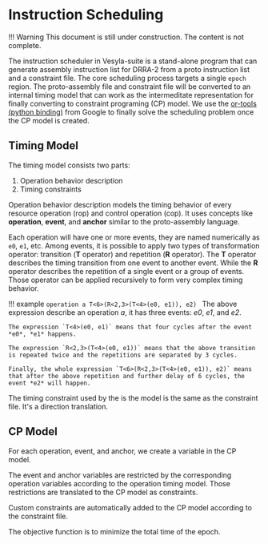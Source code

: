 # Instruction Scheduling

<!-- prettier-ignore -->
!!! Warning
    This document is still under construction. The content is not complete.

The instruction scheduler in Vesyla-suite is a stand-alone program that can generate assembly instruction list for DRRA-2 from a proto instruction list and a constraint file. The core scheduling process targets a single `epoch` region. The proto-assembly file and constraint file will be converted to an internal timing model that can work as the intermeditate representation for finally converting to constraint programing (CP) model. We use the [or-tools (python binding)](https://developers.google.com/optimization) from Google to finally solve the scheduling problem once the CP model is created.

## Timing Model

The timing model consists two parts:

1. Operation behavior description
2. Timing constraints

Operation behavior description models the timing behavior of every resource operation (rop) and control operation (cop). It uses concepts like **operation**, **event**, and **anchor** similar to the proto-assembly language.

Each operation will have one or more events, they are named numerically as `e0`, `e1`, etc. Among events, it is possible to apply two types of transformation operator: transition (**T** operator) and repetition (**R** operator). The **T** operator describes the timing transition from one event to another event. While the **R** operator describes the repetition of a single event or a group of events. Those operator can be applied recursively to form very complex timing behavior.

<!-- prettier-ignore -->
!!! example
    ```
    operation a T<6>(R<2,3>(T<4>(e0, e1)), e2) 
    ```
    The above expression describe an operation *a*, it has three events: *e0*, *e1*, and *e2*.

    The expression `T<4>(e0, e1)` means that four cycles after the event *e0*, *e1* happens.

    The expression `R<2,3>(T<4>(e0, e1))` means that the above transition is repeated twice and the repetitions are separated by 3 cycles.

    Finally, the whole expression `T<6>(R<2,3>(T<4>(e0, e1)), e2)` means that after the above repetition and further delay of 6 cycles, the event *e2* will happen.

The timing constraint used by the is the model is the same as the constraint file. It's a direction translation.

## CP Model

For each operation, event, and anchor, we create a variable in the CP model.

The event and anchor variables are restricted by the corresponding operation variables according to the operation timing model. Those restrictions are translated to the CP model as constraints.

Custom constraints are automatically added to the CP model according to the constraint file.

The objective function is to minimize the total time of the epoch.
